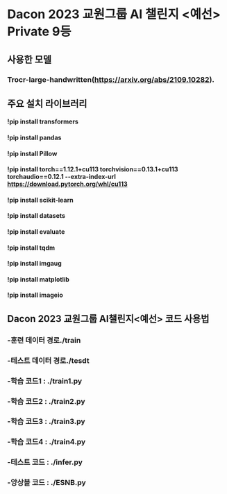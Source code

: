 # Dacon 2023 교원그룹 AI 챌린지 <예선> Private 9등
## 사용한 모델 
### Trocr-large-handwritten(https://arxiv.org/abs/2109.10282).

## 주요 설치 라이브러리
#### !pip install transformers
#### !pip install pandas
#### !pip install Pillow
#### !pip install torch==1.12.1+cu113 torchvision==0.13.1+cu113 torchaudio==0.12.1 --extra-index-url https://download.pytorch.org/whl/cu113
#### !pip install scikit-learn
#### !pip install datasets
#### !pip install evaluate
#### !pip install tqdm
#### !pip install imgaug
#### !pip install matplotlib
#### !pip install imageio

## Dacon 2023 교원그룹 AI챌린지<예선> 코드 사용법
### -훈련 데이터 경로./train
### -테스트 데이터 경로./tesdt
### -학습 코드1 : ./train1.py
### -학습 코드2 : ./train2.py
### -학습 코드3 : ./train3.py
### -학습 코드4 : ./train4.py
### -테스트 코드 : ./infer.py
### -앙상블 코드 : ./ESNB.py
